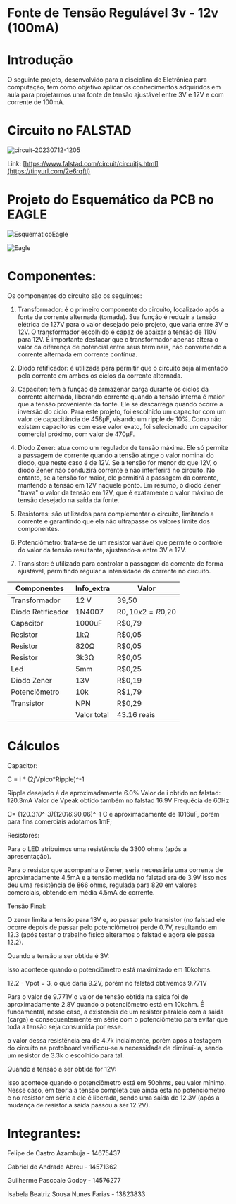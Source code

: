 # Fonte de Tensão Regulável 3v - 12v (100mA)

# Introdução
O seguinte projeto, desenvolvido para a disciplina de Eletrônica para computação, tem como objetivo aplicar os conhecimentos adquiridos em aula para projetarmos uma fonte de tensão ajustável entre 3V e 12V e com corrente de 100mA.

# Circuito no FALSTAD

![circuit-20230712-1205](https://github.com/DeguShi/fonte_tensao/assets/63174449/8fa7c1db-0263-4554-b645-c20487837946)


Link: [https://www.falstad.com/circuit/circuitjs.html](https://tinyurl.com/2e6rqftl)

# Projeto do Esquemático da PCB no EAGLE

 ![EsquematicoEagle](https://github.com/DeguShi/fonte_tensao/assets/63174449/3901130e-a663-4ef7-a4eb-f32c02dfdd5a)


  ![Eagle](https://github.com/DeguShi/fonte_tensao/assets/63174449/ab4cbca0-6561-4ba7-b037-2ef0b0091151)

# Componentes:

Os componentes do circuito são os seguintes:

1. Transformador: é o primeiro componente do circuito, localizado após a fonte de corrente alternada (tomada). Sua função é reduzir a tensão elétrica de 127V para o valor desejado pelo projeto, que varia entre 3V e 12V. O transformador escolhido é capaz de abaixar a tensão de 110V para 12V. É importante destacar que o transformador apenas altera o valor da diferença de potencial entre seus terminais, não convertendo a corrente alternada em corrente contínua.

2. Diodo retificador: é utilizada para permitir que o circuito seja alimentado pela corrente em ambos os ciclos da corrente alternada.

3. Capacitor: tem a função de armazenar carga durante os ciclos da corrente alternada, liberando corrente quando a tensão interna é maior que a tensão proveniente da fonte. Ele se descarrega quando ocorre a inversão do ciclo. Para este projeto, foi escolhido um capacitor com um valor de capacitância de 458μF, visando um ripple de 10%. Como não existem capacitores com esse valor exato, foi selecionado um capacitor comercial próximo, com valor de 470μF.

4. Diodo Zener: atua como um regulador de tensão máxima. Ele só permite a passagem de corrente quando a tensão atinge o valor nominal do diodo, que neste caso é de 12V. Se a tensão for menor do que 12V, o diodo Zener não conduzirá corrente e não interferirá no circuito. No entanto, se a tensão for maior, ele permitirá a passagem da corrente, mantendo a tensão em 12V naquele ponto. Em resumo, o diodo Zener "trava" o valor da tensão em 12V, que é exatamente o valor máximo de tensão desejado na saída da fonte.

5. Resistores: são utilizados para complementar o circuito, limitando a corrente e garantindo que ela não ultrapasse os valores limite dos componentes.

6. Potenciômetro: trata-se de um resistor variável que permite o controle do valor da tensão resultante, ajustando-a entre 3V e 12V.

7. Transistor: é utilizado para controlar a passagem da corrente de forma ajustável, permitindo regular a intensidade da corrente no circuito.

| Componentes |	Info_extra | Valor |
|-------------|------------|-------|
|Transformador|     12 V   | 39,50 |
|Diodo Retificador |	1N4007 |R$0,10 x 2 = R$0,20 |
|Capacitor	| 1000uF	| R$0,79 |
|Resistor	| 1kΩ	| R$0,05 |
|Resistor	| 820Ω	| R$0,05 |
|Resistor	| 3k3Ω	| R$0,05 |
|Led	| 5mm	| R$0,25 |
|Diodo Zener | 13V	| R$0,19 |
|Potenciômetro	| 10k	| R$1,79 |
|Transistor	| NPN	| R$0,29 |
|    | Valor total    | 43.16 reais | 

# Cálculos 

Capacitor:

C = i * (2*f*Vpico*Ripple)^-1

Ripple desejado é de aproximadamente 6.0%
Valor de i obtido no falstad: 120.3mA
Valor de Vpeak obtido também no falstad 16.9V
Frequêcia de 60Hz

C= (120.3*10^-3)*(120*16.9*0.06)^-1 
C é aproximadamente de 1016uF, porém para fins comerciais adotamos 1mF;

Resistores:

Para o LED atribuimos uma resistência de 3300 ohms (após a apresentação).

Para o resistor que acompanha o Zener, seria necessária uma corrente de aproximadamente 4.5mA e a tensão medida no falstad era de 3.9V
isso nos deu uma resistência de 866 ohms, regulada para 820 em valores comerciais, obtendo em média 4.5mA de corrente.

Tensão Final:

O zener limita a tensão para 13V e, ao passar pelo transistor (no falstad ele ocorre depois de passar pelo potenciômetro) perde 0.7V, resultando em 12.3 (após testar o trabalho físico alteramos o falstad e agora ele passa 12.2).

Quando a tensão a ser obtida é 3V:

Isso acontece quando o potenciômetro está maximizado em 10kohms.

12.2 - Vpot = 3, o que daria 9.2V, porém no falstad obtivemos 9.771V

Para o valor de 9.771V o valor de tensão obtida na saída foi de aproximadamente  2.8V quando o potenciômetro está em 10kohm. 
É fundamental, nesse caso, a existencia de um resistor paralelo com a saida (carga) e consequentemente em série com o potenciômetro para evitar que toda a tensão seja consumida por esse.

o valor dessa resistência era de 4.7k incialmente, porém após a testagem do circuito na protoboard verificou-se a necessidade de diminuí-la, sendo um resistor de 3.3k o escolhido para tal.

Quando a tensão a ser obtida for 12V:

Isso acontece quando o potenciômetro está em 50ohms, seu valor mínimo.
Nesse caso, em teoria a tensão completa que ainda está no potenciômetro e no resistor em série a ele é liberada, sendo uma saída de 12.3V (após a mudança de resistor a saída passou a ser 12.2V).

# Integrantes:

Felipe de Castro Azambuja - 14675437

Gabriel de Andrade Abreu - 14571362

Guilherme Pascoale Godoy - 14576277

Isabela Beatriz Sousa Nunes Farias - 13823833
